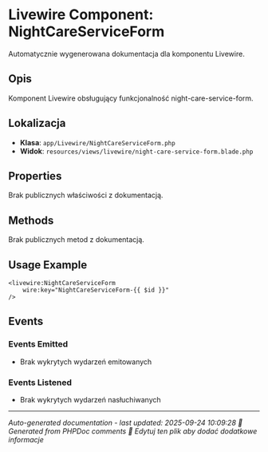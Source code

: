 # Livewire Component: NightCareServiceForm

Automatycznie wygenerowana dokumentacja dla komponentu Livewire.

## Opis
Komponent Livewire obsługujący funkcjonalność night-care-service-form.

## Lokalizacja
- **Klasa**: `app/Livewire/NightCareServiceForm.php`
- **Widok**: `resources/views/livewire/night-care-service-form.blade.php`



## Properties
Brak publicznych właściwości z dokumentacją.

## Methods
Brak publicznych metod z dokumentacją.

## Usage Example
```blade
<livewire:NightCareServiceForm
    wire:key="NightCareServiceForm-{{ $id }}"
/>
```

## Events

### Events Emitted
- Brak wykrytych wydarzeń emitowanych

### Events Listened
- Brak wykrytych wydarzeń nasłuchiwanych

---
*Auto-generated documentation - last updated: 2025-09-24 10:09:28*
*🤖 Generated from PHPDoc comments*
*📝 Edytuj ten plik aby dodać dodatkowe informacje*